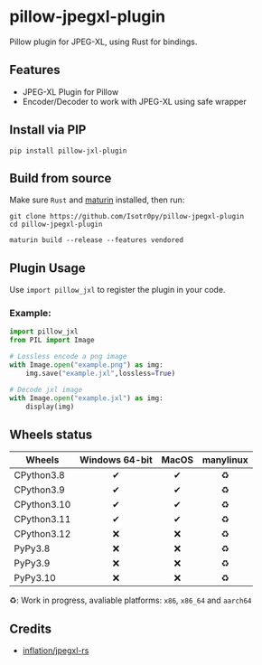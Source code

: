 # pillow-jpegxl-plugin
Pillow plugin for JPEG-XL, using Rust for bindings.

## Features
- JPEG-XL Plugin for Pillow
- Encoder/Decoder to work with JPEG-XL using safe wrapper

## Install via PIP
```
pip install pillow-jxl-plugin
```

## Build from source
Make sure `Rust` and [maturin](https://github.com/PyO3/maturin) installed, then run:
```
git clone https://github.com/Isotr0py/pillow-jpegxl-plugin
cd pillow-jpegxl-plugin

maturin build --release --features vendored
```

## Plugin Usage
Use `import pillow_jxl` to register the plugin in your code. 

### Example:
```python
import pillow_jxl
from PIL import Image

# Lossless encode a png image
with Image.open("example.png") as img:
    img.save("example.jxl",lossless=True)

# Decode jxl image
with Image.open("example.jxl") as img:
    display(img)
```

## Wheels status
| Wheels      | Windows 64-bit | MacOS | manylinux |
|-------------|:--------------:|:-----:|:---------:|
| CPython3.8  |        ✔       |   ✔   |     ♻     |
| CPython3.9  |        ✔       |   ✔   |     ♻     |
| CPython3.10 |        ✔       |   ✔   |     ♻     |
| CPython3.11 |        ✔       |   ✔   |     ♻     |
| CPython3.12 |        ❌       |   ❌   |     ♻     |
| PyPy3.8     |        ❌       |   ❌   |     ♻     |
| PyPy3.9     |        ❌       |   ❌   |     ♻     |
| PyPy3.10    |        ❌       |   ❌   |     ♻     |

♻: Work in progress, avaliable platforms: `x86`, `x86_64` and `aarch64`
## Credits
- [inflation/jpegxl-rs](https://github.com/inflation/jpegxl-rs)
